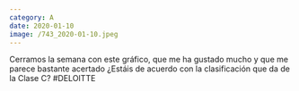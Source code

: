 ```yaml
--- 
category: A 
date: 2020-01-10 
image: /743_2020-01-10.jpeg 
--- 
```


Cerramos la semana con este gráfico, que me ha gustado mucho y que me parece bastante acertado ¿Estáis de acuerdo con la clasificación que da de la Clase C? #DELOITTE